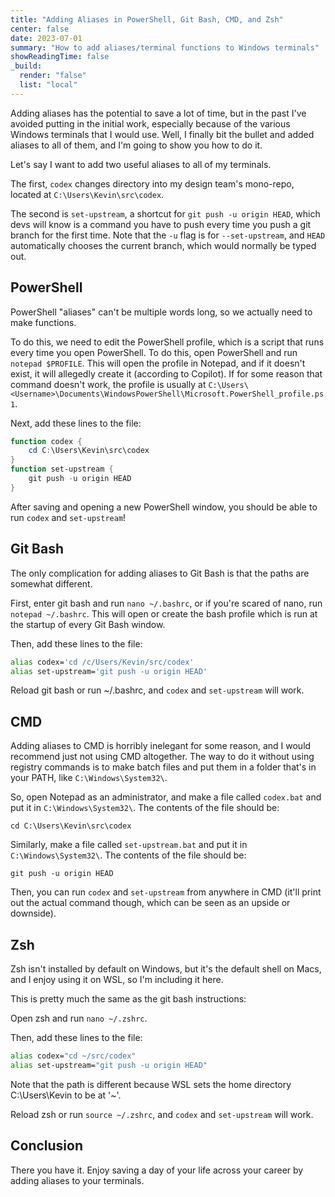 ```yaml
---
title: "Adding Aliases in PowerShell, Git Bash, CMD, and Zsh"
center: false
date: 2023-07-01
summary: "How to add aliases/terminal functions to Windows terminals"
showReadingTime: false
_build:
  render: "false"
  list: "local"
---
```

Adding aliases has the potential to save a lot of time, but in the past I've avoided putting in the initial work, especially because 
of the various Windows terminals that I would use. Well, I finally bit the bullet and added aliases to all of them, and I'm going to show you how to do it.

Let's say I want to add two useful aliases to all of my terminals. 

The first, `codex` changes directory into my design team's mono-repo, located at `C:\Users\Kevin\src\codex`. 

The second is `set-upstream`, a shortcut for `git push -u origin HEAD`, which devs will know is a command you have to push every time you push a
git branch for the first time. Note that the `-u` flag is for `--set-upstream`, and `HEAD` automatically chooses the current branch, which would normally be typed out.

## PowerShell
PowerShell "aliases" can't be multiple words long, so we actually need to make functions.

To do this, we need to edit the PowerShell profile, which is a script that runs every time you open PowerShell.
To do this, open PowerShell and run `notepad $PROFILE`. This will open the profile in Notepad, and if it doesn't exist, it will allegedly create it (according to Copilot). If for some reason that command doesn't work, the profile is usually at `C:\Users\<Username>\Documents\WindowsPowerShell\Microsoft.PowerShell_profile.ps1`.

Next, add these lines to the file:

```powershell
function codex {
    cd C:\Users\Kevin\src\codex
}
function set-upstream {
    git push -u origin HEAD
}
```

After saving and opening a new PowerShell window, you should be able to run `codex` and `set-upstream`!


## Git Bash
The only complication for adding aliases to Git Bash is that the paths are somewhat different.

First, enter git bash and run `nano ~/.bashrc`, or if you're scared of nano, run `notepad ~/.bashrc`. This will open or create the bash profile which is run at the startup of every Git Bash window.

Then, add these lines to the file:

```bash
alias codex='cd /c/Users/Kevin/src/codex'
alias set-upstream='git push -u origin HEAD'
```

Reload git bash or run ~/.bashrc, and `codex` and `set-upstream` will work.


## CMD
Adding aliases to CMD is horribly inelegant for some reason, and I would recommend just not using CMD altogether.
The way to do it without using registry commands is to make batch files and put them in a folder that's in your PATH, like `C:\Windows\System32\`.

So, open Notepad as an administrator, and make a file called `codex.bat` and put it in `C:\Windows\System32\`. The contents of the file should be:

```batch
cd C:\Users\Kevin\src\codex
```

Similarly, make a file called `set-upstream.bat` and put it in `C:\Windows\System32\`. The contents of the file should be:

```batch
git push -u origin HEAD
```

Then, you can run `codex` and `set-upstream` from anywhere in CMD (it'll print out the actual command though, which can be seen as an upside or downside).

## Zsh
Zsh isn't installed by default on Windows, but it's the default shell on Macs, and I enjoy using it on WSL, so I'm including it here.


This is pretty much the same as the git bash instructions:

Open zsh and run `nano ~/.zshrc`.

Then, add these lines to the file:

```bash
alias codex="cd ~/src/codex"
alias set-upstream="git push -u origin HEAD"
```

Note that the path is different because WSL sets the home directory C:\Users\Kevin to be at '~'.

Reload zsh or run `source ~/.zshrc`, and `codex` and `set-upstream` will work.

## Conclusion

There you have it. Enjoy saving a day of your life across your career by adding aliases to your terminals.